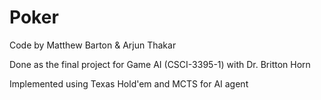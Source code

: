 # Poker
Code by Matthew Barton & Arjun Thakar

Done as the final project for Game AI (CSCI-3395-1) with Dr. Britton Horn

Implemented using Texas Hold'em and MCTS for AI agent
